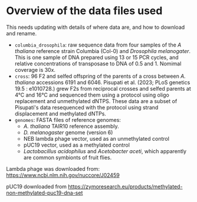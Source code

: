 # Overview of the data files used

This needs updating with details of where data are, and how to download and rename.

* `columbia_drosophila`: raw sequence data from four samples of the *A thaliana*
    reference strain Columbia (Col-0) and *Drosophila melanogater*. This is one
    sample of DNA prepared using 13 or 15 PCR cycles, and relative
    concentrations of transposase to DNA of 0.5 and 1. Nomimal coverage is 30x.
* `cross`: 96 F2 and selfed offspring of the parents of a cross between *A.
    thaliana* accessions 6191 and 6046. Pisupati et al. (2023; PLoS genetics 
    19.5 : e1010728.) grew F2s from reciprocal crosses and selfed parents at 4°C
    and 16°C and sequenced them using a protocol using oligo replacement and 
    unmethylated dNTPS. These data are a subset of Pisupati's data resequenced
    with the protocol using strand displacement and methylated dNTPs.    
* `genomes`: FASTA files of reference genomes:
    * *A. thaliana* TAIR10 reference assembly.
    * *D. melanogaster* genome (version 6)
    * NEB lambda phage vector, used as an unmethylated control
    * pUC19 vector, used as a methylated control
    * *Lactobacillus acidophilus* and *Acetobacter aceti*, which apparently are
        common symbionts of fruit flies.

Lambda phage was downloaded from:
https://www.ncbi.nlm.nih.gov/nuccore/J02459

pUC19 downloaded from
https://zymoresearch.eu/products/methylated-non-methylated-puc19-dna-set
